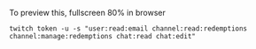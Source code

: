 To preview this, fullscreen 80% in browser

`twitch token -u -s "user:read:email channel:read:redemptions channel:manage:redemptions chat:read chat:edit"`
